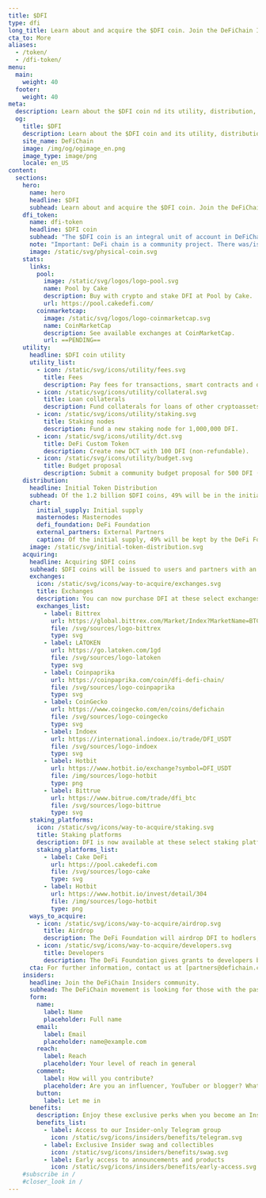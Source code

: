 ```yaml
---
title: $DFI
type: dfi
long_title: Learn about and acquire the $DFI coin. Join the DeFiChain Insiders.
cta_to: More
aliases:
  - /token/
  - /dfi-token/
menu:
  main:
    weight: 40
  footer:
    weight: 40
meta:
  description: Learn about the $DFI coin nd its utility, distribution, airdrops and how to acquire DFI. Join the DeFiChain Insiders.
  og:
    title: $DFI
    description: Learn about the $DFI coin and its utility, distribution, airdrops and how to acquire DFI. Join the DeFiChain Insiders.
    site_name: DeFiChain
    image: /img/og/ogimage_en.png
    image_type: image/png
    locale: en_US
content:
  sections:
    hero:
      name: hero
      headline: $DFI
      subhead: Learn about and acquire the $DFI coin. Join the DeFiChain Insiders.
    dfi_token:
      name: dfi-token
      headline: $DFI coin
      subhead: "The $DFI coin is an integral unit of account in DeFiChain. The DeFi Foundation issued roughly 600 million DFI on May 11<sup>th</sup>, 2020. The current circulating supply (with staking and liquidity mining) is available at [DeFiChain Explorer](http://explorer.defichain.io/)."
      note: "Important: DeFi chain is a community project. There was/is no Initial Coin Offering, only free airdrops."
      image: /static/svg/physical-coin.svg
    stats:
      links:
        pool:
          image: /static/svg/logos/logo-pool.svg
          name: Pool by Cake
          description: Buy with crypto and stake DFI at Pool by Cake.
          url: https://pool.cakedefi.com/
        coinmarketcap:
          image: /static/svg/logos/logo-coinmarketcap.svg
          name: CoinMarketCap
          description: See available exchanges at CoinMarketCap.
          url: ==PENDING==
    utility:
      headline: $DFI coin utility
      utility_list:
        - icon: /static/svg/icons/utility/fees.svg
          title: Fees
          description: Pay fees for transactions, smart contracts and other DeFi activities.
        - icon: /static/svg/icons/utility/collateral.svg
          title: Loan collaterals
          description: Fund collaterals for loans of other cryptoassets.
        - icon: /static/svg/icons/utility/staking.svg
          title: Staking nodes
          description: Fund a new staking node for 1,000,000 DFI.
        - icon: /static/svg/icons/utility/dct.svg
          title: DeFi Custom Token
          description: Create new DCT with 100 DFI (non-refundable).
        - icon: /static/svg/icons/utility/budget.svg
          title: Budget proposal
          description: Submit a community budget proposal for 500 DFI (non-refundable).
    distribution:
      headline: Initial Token Distribution
      subhead: Of the 1.2 billion $DFI coins, 49% will be in the initial supply, with the rest issued to masternode holders over time.
      chart:
        initial_supply: Initial supply
        masternodes: Masternodes
        defi_foundation: DeFi Foundation
        external_partners: External Partners
        caption: Of the initial supply, 49% will be kept by the DeFi Foundation. The rest may be distributed to external partners, to fund the initial development.
      image: /static/svg/initial-token-distribution.svg
    acquiring:
      headline: Acquiring $DFI coins
      subhead: $DFI coins will be issued to users and partners with an interest in utilizing and participating in the ecosystem.
      exchanges:
        icon: /static/svg/icons/way-to-acquire/exchanges.svg
        title: Exchanges
        description: You can now purchase DFI at these select exchanges, with more exchanges to follow.
        exchanges_list:
          - label: Bittrex
            url: https://global.bittrex.com/Market/Index?MarketName=BTC-DFI
            file: /svg/sources/logo-bittrex
            type: svg
          - label: LATOKEN
            url: https://go.latoken.com/1gd
            file: /svg/sources/logo-latoken
            type: svg
          - label: Coinpaprika
            url: https://coinpaprika.com/coin/dfi-defi-chain/
            file: /svg/sources/logo-coinpaprika
            type: svg
          - label: CoinGecko
            url: https://www.coingecko.com/en/coins/defichain
            file: /svg/sources/logo-coingecko
            type: svg
          - label: Indoex
            url: https://international.indoex.io/trade/DFI_USDT
            file: /svg/sources/logo-indoex
            type: svg
          - label: Hotbit
            url: https://www.hotbit.io/exchange?symbol=DFI_USDT
            file: /img/sources/logo-hotbit
            type: png
          - label: Bittrue
            url: https://www.bitrue.com/trade/dfi_btc
            file: /svg/sources/logo-bittrue
            type: svg
      staking_platforms:
        icon: /static/svg/icons/way-to-acquire/staking.svg
        title: Staking platforms
        description: DFI is now available at these select staking platforms.
        staking_platforms_list:
          - label: Cake DeFi
            url: https://pool.cakedefi.com
            file: /svg/sources/logo-cake
            type: svg
          - label: Hotbit
            url: https://www.hotbit.io/invest/detail/304
            file: /img/sources/logo-hotbit
            type: png
      ways_to_acquire:
        - icon: /static/svg/icons/way-to-acquire/airdrop.svg
          title: Airdrop
          description: The DeFi Foundation will airdrop DFI to hodlers, market makers and other users of DeFiChain.
        - icon: /static/svg/icons/way-to-acquire/developers.svg
          title: Developers
          description: The DeFi Foundation gives grants to developers building functionality and dApps on DeFiChain.
      cta: For further information, contact us at [partners@defichain.com](mailto:partners@defichain.com).
    insiders:
      headline: Join the DeFiChain Insiders community.
      subhead: The DeFiChain movement is looking for those with the passion and reach to spread the movement — register below.
      form:
        name:
          label: Name
          placeholder: Full name
        email:
          label: Email
          placeholder: name@example.com
        reach:
          label: Reach
          placeholder: Your level of reach in general
        comment:
          label: How will you contribute?
          placeholder: Are you an influencer, YouTuber or blogger? What can you do for the movement, and what can the movement do for you? Tell us more.
        button:
          label: Let me in
      benefits:
        description: Enjoy these exclusive perks when you become an Insider.
        benefits_list:
          - label: Access to our Insider-only Telegram group
            icon: /static/svg/icons/insiders/benefits/telegram.svg
          - label: Exclusive Insider swag and collectibles
            icon: /static/svg/icons/insiders/benefits/swag.svg
          - label: Early access to announcements and products
            icon: /static/svg/icons/insiders/benefits/early-access.svg
    #subscribe in /
    #closer_look in /
---
```

